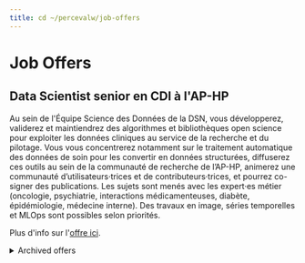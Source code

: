```yaml
---
title: cd ~/percevalw/job-offers
---
```

# Job Offers

## Data Scientist senior en CDI à l'AP-HP

Au sein de l'Équipe Science des Données de la DSN, vous développerez, validerez et maintiendrez des algorithmes et bibliothèques open science pour exploiter les données cliniques au service de la recherche et du pilotage. Vous vous concentrerez notamment sur le traitement automatique des données de soin pour les convertir en données structurées, diffuserez ces outils au sein de la communauté de recherche de l’AP-HP, animerez une communauté d’utilisateurs·trices et de contributeurs·trices, et pourrez co-signer des publications. Les sujets sont menés avec les expert·es métier (oncologie, psychiatrie, interactions médicamenteuses, diabète, épidémiologie, médecine interne). Des travaux en image, séries temporelles et MLOps sont possibles selon priorités.

Plus d'info sur l'[offre ici](https://www.welcometothejungle.com/fr/companies/aphp/jobs/data-scientist-specialise-en-dev-logiciel-f-h_paris).

<details markdown>
<summary>Archived offers</summary>

## Data Scientist / ML Engineer en apprentissage à l'AP-HP

L'Équipe Science des Données de la DSN cherche à pourvoir un poste en apprentissage de Data Scientist / ML Engineer. Vous contribuerez au développement et à la maintenance de bibliothèques Python open-source, notamment [EDS-PDF](https://github.com/aphp/edspdf) pour extraire et structurer automatiquement le contenu des rapports médicaux stockés en PDF, en mobilisant des méthodes de deep learning et de big data.   
Si vous maitrisez Python, le deep learning, suivez une formation en data science et que la santé vous intéresse, ce poste est fait pour vous !

Plus d'infos sur l'[offre ici](https://recrutement.aphp.fr/jobs/659643).

</details>
